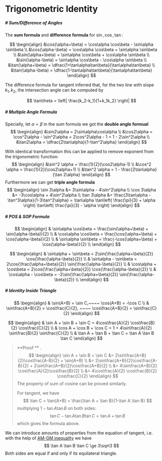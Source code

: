 # Trigonometric Identity

##### # Sum/Difference of Angles

The **sum formula** and **difference formula** for $\sin, \cos, \tan$:

$$
\begin{align}
&\cos(\alpha+\beta) = \cos\alpha \cos\beta - \sin\alpha \sin\beta \\
&\cos(\alpha-\beta) = \cos\alpha \cos\beta + \sin\alpha \sin\beta \\
&\sin(\alpha+\beta) = \sin\alpha \cos\beta + \cos\alpha \sin\beta \\
&\sin(\alpha-\beta) = \sin\alpha \cos\beta - \cos\alpha \sin\beta \\
&\tan(\alpha+\beta) = \dfrac{1+\tan\alpha\tan\beta}{\tan\alpha\tan\beta} \\
&\tan(\alpha-\beta) = \dfrac{1-\tan\alpha\tan\beta}{\tan\alpha\tan\beta}
\end{align}
$$

The difference formula for tangent inferred that, for the two line with slope $k_1, k_2$, the intersection angle can be computed by

$$
\tan\theta = \left| \frac{k_2-k_1}{1+k_1k_2} \right|
$$



##### # Multiple Angle Formula

Specially, let $\alpha = \beta$ in the sum formula we got the **double angle formual**
$$
\begin{align}
&\sin2\alpha = 2\sin\alpha\cos\alpha \\
&\cos2\alpha = \cos^2\alpha - \sin^2\alpha = 2\cos^2\alpha - 1 = 1 - 2\sin^2\alpha \\
&\tan2\alpha = \dfrac{2\tan\alpha}{1-\tan^2\alpha}
\end{align}
$$

With identical transformation this can be applied to remove exponent from the trigonometric function:
$$
\begin{align}
&\sin^2 \alpha = \frac{1}{2}(\cos2\alpha-1) \\
&\cos^2 \alpha = \frac{1}{2}(\cos2\alpha+1) \\
&\tan^2 \alpha = 1 - \frac{2\tan\alpha}{\tan 2\alpha}
\end{align}
$$
Furthermore we can get **triple angle formula**
$$
\begin{align}
\sin 3\alpha &= 3\sin\alpha - 4\sin^2\alpha \\
\cos 3\alpha &= -3\cos\alpha + 4\sin^2\alpha \\
\tan 3\alpha &= \frac{3\tan\alpha - \tan^3\alpha}{1-3\tan^2\alpha} = \tan\alpha \tan\left( \frac{\pi}{3} + \alpha \right) \tan\left( \frac{\pi}{3} - \alpha \right)
\end{align}
$$


##### # POS & SOP Formula

$$
\begin{align}
& \sin\alpha \cos\beta = \frac{\sin(\alpha+\beta) + \sin(\alpha-\beta)}{2} \\
& \cos\alpha \cos\beta = \frac{\cos(\alpha+\beta) + \cos(\alpha-\beta)}{2} \\
& \sin\alpha \sin\beta = \frac{-\cos(\alpha+\beta) + \cos(\alpha-\beta)}{2} \\
\end{align}
$$



$$
\begin{align}
& \sin\alpha + \sin\beta = 2\sin{\frac{\alpha+\beta}{2}} \cos{\frac{\alpha-\beta}{2}} \\
& \sin\alpha - \sin\beta = 2\cos{\frac{\alpha+\beta}{2}} \sin{\frac{\alpha-\beta}{2}} \\
& \cos\alpha + \cos\beta = 2\cos{\frac{\alpha+\beta}{2}} \cos{\frac{\alpha-\beta}{2}} \\
& \cos\alpha - \cos\beta = -2\sin{\frac{\alpha+\beta}{2}} \sin{\frac{\alpha-\beta}{2}} \\
\end{align}
$$



##### # Identity Inside Triangle

$$
\begin{align}
& \sin(A+B) = \sin C,~~~~ \cos(A+B) = -\cos C \\
& \sin\frac{A+B}{2} = \cos\frac{C}{2}, ~~~~ \cos\frac{A+B}{2} = \sin\frac{C}{2}
\end{align}
$$


$$
\begin{align}
& \sin A + \sin B + \sin C = 4\cos\frac{A}{2} \cos\frac{B}{2} \cos\frac{C}{2} \\
& \cos A + \cos B + \cos C = 1 + 4\sin\frac{A}{2} \sin\frac{B}{2} \sin\frac{C}{2} \\
& \tan A + \tan B + \tan C = \tan A \tan B \tan C
\end{align}
$$

> **Proof ** .
> $$
> \begin{align}
> \sin A + \sin B + \sin C
> &= 2\sin\frac{A+B}{2}\cos\frac{A-B}{2} + \sin(A+B) \\
> &= 2\sin\frac{A+B}{2}\cos\frac{A-B}{2} + 2\sin\frac{A+B}{2}\cos\frac{A+B}{2} \\
> &= 4\sin\frac{A+B}{2} \cos\frac{A}{2}\cos\frac{B}{2} \\
> &= 4\cos\frac{A}{2} \cos\frac{B}{2} \cos\frac{C}{2}
> \end{align}
> $$
> The property of sum of cosine can be proved similarly.
>
> For tangent, we have
> $$
> \tan C = \tan(A+B) = \frac{\tan A + \tan B}{1-\tan A \tan B}
> $$
> multiplying $1-\tan A\tan B$ on both sides:
> $$
> \tan C - \tan A\tan B\tan C = \tan A+\tan B
> $$
> which gives the formula above.

We can introduce amounts of properties from the equation of tangent, i.e. with the help of [AM-GM inequality]() we have
$$
\tan A \tan B \tan C \ge 3\sqrt3
$$
Both sides are equal if and only if its equilateral triangle.




